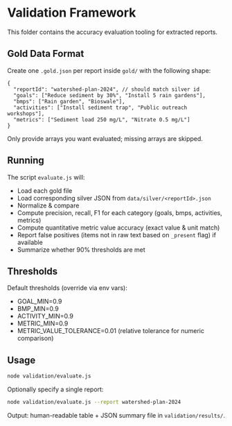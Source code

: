 # Validation Framework

This folder contains the accuracy evaluation tooling for extracted reports.

## Gold Data Format
Create one `.gold.json` per report inside `gold/` with the following shape:

```jsonc
{
  "reportId": "watershed-plan-2024", // should match silver id
  "goals": ["Reduce sediment by 30%", "Install 5 rain gardens"],
  "bmps": ["Rain garden", "Bioswale"],
  "activities": ["Install sediment trap", "Public outreach workshops"],
  "metrics": ["Sediment load 250 mg/L", "Nitrate 0.5 mg/L"]
}
```

Only provide arrays you want evaluated; missing arrays are skipped.

## Running
The script `evaluate.js` will:
- Load each gold file
- Load corresponding silver JSON from `data/silver/<reportId>.json`
- Normalize & compare
- Compute precision, recall, F1 for each category (goals, bmps, activities, metrics)
- Compute quantitative metric value accuracy (exact value & unit match)
- Report false positives (items not in raw text based on `_present` flag) if available
- Summarize whether 90% thresholds are met

## Thresholds
Default thresholds (override via env vars):
- GOAL_MIN=0.9
- BMP_MIN=0.9
- ACTIVITY_MIN=0.9
- METRIC_MIN=0.9
- METRIC_VALUE_TOLERANCE=0.01 (relative tolerance for numeric comparison)

## Usage
```bash
node validation/evaluate.js
```
Optionally specify a single report:
```bash
node validation/evaluate.js --report watershed-plan-2024
```

Output: human-readable table + JSON summary file in `validation/results/`.
